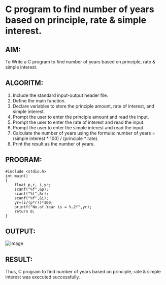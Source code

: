 # C program to find number of years based on principle, rate & simple interest.
## AIM:
To Write a C program to find number of years based on principle, rate & simple interest.
## ALGORITM:
1. Include the standard input-output header file.
2. Define the main function.
3. Declare variables to store the principle amount, rate of interest, and simple interest.
4. Prompt the user to enter the principle amount and read the input.
5. Prompt the user to enter the rate of interest and read the input.
6. Prompt the user to enter the simple interest and read the input.
7. Calculate the number of years using the formula: number of years = (simple interest * 100) / (principle * rate).
8. Print the result as the number of years.
## PROGRAM:
```
#include <stdio.h>
int main()
{
    float p,r, i,yr;
    scanf("%f",&p);
    scanf("%f",&r);
    scanf("%f",&i);
    yr=(i/(p*r))*100;
    printf("No.of.Year is = %.2f",yr);
    return 0;
}
```
## OUTPUT:
![image](https://github.com/VerginJenifer/c-programming-11/assets/136251012/e2d58f83-5209-47f1-a220-29c7bae8799e)

## RESULT:
Thus, C program to find number of years based on principle, rate & simple interest was executed successfully.



